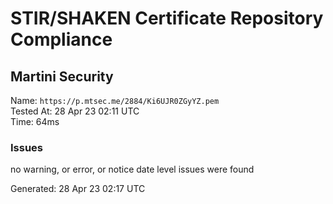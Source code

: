 # STIR/SHAKEN Certificate Repository Compliance

## Martini Security

Name: `https://p.mtsec.me/2884/Ki6UJR0ZGyYZ.pem`\
Tested At: 28 Apr 23 02:11 UTC\
Time: 64ms

### Issues

no warning, or error, or notice date level issues were found

Generated: 28 Apr 23 02:17 UTC